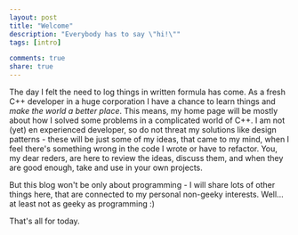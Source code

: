 ```yaml
---
layout: post
title: "Welcome"
description: "Everybody has to say \"hi!\""
tags: [intro]

comments: true
share: true
---
```

The day I felt the need to log things in written formula has come. As a fresh C++ developer in a huge corporation I have a chance to learn things and <i>make the world a better place</i>. This means, my home page will be mostly about how I solved some problems in a complicated world of C++. I am not (yet) en experienced developer, so do not threat my solutions like design patterns - these will be just some of my ideas, that came to my mind, when I feel there's something wrong in the code I wrote or have to refactor. You, my dear reders, are here to review the ideas, discuss them, and when they are good enough, take and use in your own projects.

But this blog won't be only about programming - I will share lots of other things here, that are connected to my personal non-geeky interests. Well... at least not as geeky as programming :)

That's all for today.